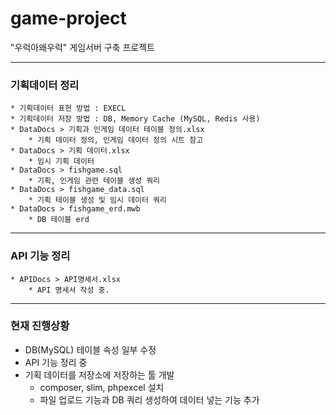 # game-project
"우럭아왜우럭" 게임서버 구축 프로젝트

---
### 기획데이터 정리
    * 기획데이터 표현 방법 : EXECL
    * 기획데이터 저장 방법 : DB, Memory Cache (MySQL, Redis 사용)
    * DataDocs > 기획과 인게임 데이터 테이블 정의.xlsx
        * 기획 데이터 정의, 인게임 데이터 정의 시트 참고
    * DataDocs > 기획 데이터.xlsx
        * 임시 기획 데이터
    * DataDocs > fishgame.sql
        * 기획, 인게임 관련 테이블 생성 쿼리
    * DataDocs > fishgame_data.sql
        * 기획 테이블 생성 및 임시 데이터 쿼리
    * DataDocs > fishgame_erd.mwb
        * DB 테이블 erd
---
### API 기능 정리
    * APIDocs > API명세서.xlsx
        * API 명세서 작성 중.
---
### 현재 진행상황
* DB(MySQL) 테이블 속성 일부 수정
* API 기능 정리 중
* 기획 데이터를 저장소에 저장하는 툴 개발
  * composer, slim, phpexcel 설치
  * 파일 업로드 기능과 DB 쿼리 생성하여 데이터 넣는 기능 추가